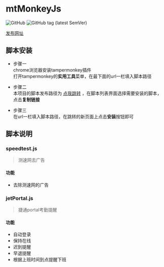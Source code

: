 # mtMonkeyJs
![GitHub](https://img.shields.io/github/license/meterXu/mtMonkeyJs.svg)
![GitHub tag (latest SemVer)](https://img.shields.io/github/tag/meterXu/mtMonkeyJs.svg)

[发布网址](https://app.isaacxu.com/tampermonkey/)
## 脚本安装
* 步骤一  
chrome浏览器安装tampermonkey插件   
打开tampermonkey的**实用工具**菜单，在最下面的url一栏填入脚本路径

* 步骤二  
本项目的脚本发布路径为
[点我跳转](https://app.isaacxu.com/tampermonkey/) ，在脚本列表界面选择需要安装的脚本，点击**复制链接**

* 步骤三    
在url一栏填入脚本路径，在跳转的新页面上点击**安装**按钮即可
## 脚本说明
### speedtest.js 
>测速网去广告
#### 功能
* 去除测速网的广告
### jetPortal.js 
>捷通portal考勤提醒
#### 功能
* 自动登录
* 保持在线
* 迟到提醒
* 早退提醒
* 根据上班时间到点提醒下班
